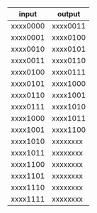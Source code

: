|  input   |  output  |
|----------|----------|
| xxxx0000 | xxxx0011 |
| xxxx0001 | xxxx0100 |
| xxxx0010 | xxxx0101 |
| xxxx0011 | xxxx0110 |
| xxxx0100 | xxxx0111 |
| xxxx0101 | xxxx1000 |
| xxxx0110 | xxxx1001 |
| xxxx0111 | xxxx1010 |
| xxxx1000 | xxxx1011 |
| xxxx1001 | xxxx1100 |
| xxxx1010 | xxxxxxxx |
| xxxx1011 | xxxxxxxx |
| xxxx1100 | xxxxxxxx |
| xxxx1101 | xxxxxxxx |
| xxxx1110 | xxxxxxxx |
| xxxx1111 | xxxxxxxx |
